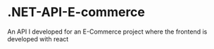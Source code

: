 # .NET-API-E-commerce
An API I developed for an E-Commerce project where the frontend is developed with react
